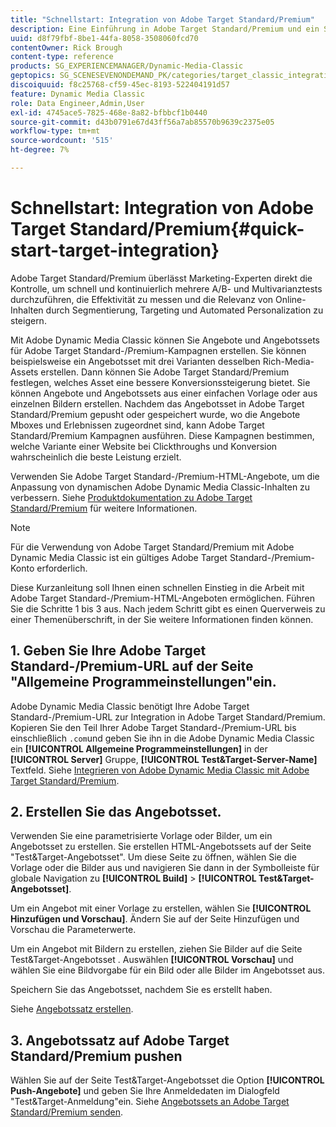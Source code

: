```yaml
---
title: "Schnellstart: Integration von Adobe Target Standard/Premium"
description: Eine Einführung in Adobe Target Standard/Premium und ein Schnellstart für den schnellen Einstieg in die Adobe Target Standard/Premium-Integrationstechniken in Adobe Dynamic Media Classic.
uuid: d8f79fbf-8be1-44fa-8058-3508060fcd70
contentOwner: Rick Brough
content-type: reference
products: SG_EXPERIENCEMANAGER/Dynamic-Media-Classic
geptopics: SG_SCENESEVENONDEMAND_PK/categories/target_classic_integration
discoiquuid: f8c25768-cf59-45ec-8193-522404191d57
feature: Dynamic Media Classic
role: Data Engineer,Admin,User
exl-id: 4745ace5-7825-468e-8a82-bfbbcf1b0440
source-git-commit: d43b0791e67d43ff56a7ab85570b9639c2375e05
workflow-type: tm+mt
source-wordcount: '515'
ht-degree: 7%

---
```


# Schnellstart: Integration von Adobe Target Standard/Premium{#quick-start-target-integration}

Adobe Target Standard/Premium überlässt Marketing-Experten direkt die Kontrolle, um schnell und kontinuierlich mehrere A/B- und Multivarianztests durchzuführen, die Effektivität zu messen und die Relevanz von Online-Inhalten durch Segmentierung, Targeting und Automated Personalization zu steigern.

Mit Adobe Dynamic Media Classic können Sie Angebote und Angebotssets für Adobe Target Standard-/Premium-Kampagnen erstellen. Sie können beispielsweise ein Angebotsset mit drei Varianten desselben Rich-Media-Assets erstellen. Dann können Sie Adobe Target Standard/Premium festlegen, welches Asset eine bessere Konversionssteigerung bietet. Sie können Angebote und Angebotssets aus einer einfachen Vorlage oder aus einzelnen Bildern erstellen. Nachdem das Angebotsset in Adobe Target Standard/Premium gepusht oder gespeichert wurde, wo die Angebote Mboxes und Erlebnissen zugeordnet sind, kann Adobe Target Standard/Premium Kampagnen ausführen. Diese Kampagnen bestimmen, welche Variante einer Website bei Clickthroughs und Konversion wahrscheinlich die beste Leistung erzielt.

Verwenden Sie Adobe Target Standard-/Premium-HTML-Angebote, um die Anpassung von dynamischen Adobe Dynamic Media Classic-Inhalten zu verbessern. Siehe [Produktdokumentation zu Adobe Target Standard/Premium](https://experienceleague.adobe.com/docs/target.html) für weitere Informationen.

>[!NOTE]
>
>Für die Verwendung von Adobe Target Standard/Premium mit Adobe Dynamic Media Classic ist ein gültiges Adobe Target Standard-/Premium-Konto erforderlich.

Diese Kurzanleitung soll Ihnen einen schnellen Einstieg in die Arbeit mit Adobe Target Standard-/Premium-HTML-Angeboten ermöglichen. Führen Sie die Schritte 1 bis 3 aus. Nach jedem Schritt gibt es einen Querverweis zu einer Themenüberschrift, in der Sie weitere Informationen finden können.

## 1. Geben Sie Ihre Adobe Target Standard-/Premium-URL auf der Seite &quot;Allgemeine Programmeinstellungen&quot;ein.

Adobe Dynamic Media Classic benötigt Ihre Adobe Target Standard-/Premium-URL zur Integration in Adobe Target Standard/Premium. Kopieren Sie den Teil Ihrer Adobe Target Standard-/Premium-URL bis einschließlich `.com`und geben Sie ihn in die Adobe Dynamic Media Classic ein **[!UICONTROL Allgemeine Programmeinstellungen]** in der **[!UICONTROL Server]** Gruppe, **[!UICONTROL Test&amp;Target-Server-Name]** Textfeld. Siehe [Integrieren von Adobe Dynamic Media Classic mit Adobe Target Standard/Premium](integrating-dmc-with-target.md#integrating-dmc-with-target).

## 2. Erstellen Sie das Angebotsset.

Verwenden Sie eine parametrisierte Vorlage oder Bilder, um ein Angebotsset zu erstellen. Sie erstellen HTML-Angebotssets auf der Seite &quot;Test&amp;Target-Angebotsset&quot;. Um diese Seite zu öffnen, wählen Sie die Vorlage oder die Bilder aus und navigieren Sie dann in der Symbolleiste für globale Navigation zu **[!UICONTROL Build]** > **[!UICONTROL Test&amp;Target-Angebotsset]**.

Um ein Angebot mit einer Vorlage zu erstellen, wählen Sie **[!UICONTROL Hinzufügen und Vorschau]**. Ändern Sie auf der Seite Hinzufügen und Vorschau die Parameterwerte.

Um ein Angebot mit Bildern zu erstellen, ziehen Sie Bilder auf die Seite Test&amp;Target-Angebotsset . Auswählen **[!UICONTROL Vorschau]** und wählen Sie eine Bildvorgabe für ein Bild oder alle Bilder im Angebotsset aus.

Speichern Sie das Angebotsset, nachdem Sie es erstellt haben. 

Siehe [Angebotssatz erstellen](creating-offer-set.md#creating_an_offer_set).

## 3. Angebotssatz auf Adobe Target Standard/Premium pushen

Wählen Sie auf der Seite Test&amp;Target-Angebotsset die Option **[!UICONTROL Push-Angebote]** und geben Sie Ihre Anmeldedaten im Dialogfeld &quot;Test&amp;Target-Anmeldung&quot;ein. Siehe [Angebotssets an Adobe Target Standard/Premium senden](pushing-offer-sets-target.md#pushing_offer_sets_to_target).
